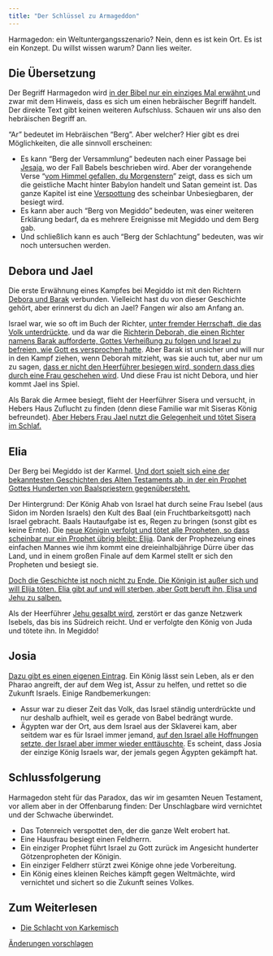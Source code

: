 ```yaml
---
title: "Der Schlüssel zu Armageddon"
---
```



Harmagedon: ein Weltuntergangsszenario? Nein, denn es ist kein Ort. Es ist ein Konzept. Du willst wissen warum? Dann lies weiter.


## Die Übersetzung

<a name="8763"></a>
Der Begriff Harmagedon wird [in der Bibel nur ein einziges Mal erwähnt ](https://www.bibleserver.com/SLT/Offenbarung16%2C16)und zwar mit dem Hinweis, dass es sich um einen hebräischer Begriff handelt. Der direkte Text gibt keinen weiteren Aufschluss. Schauen wir uns also den hebräischen Begriff an.

“Ar” bedeutet im Hebräischen “Berg”. Aber welcher? Hier gibt es drei Möglichkeiten, die alle sinnvoll erscheinen:

- Es kann “Berg der Versammlung” bedeuten nach einer Passage bei [Jesaja](https://www.bibleserver.com/SLT/Jesaja14%2C13), wo der Fall Babels beschrieben wird. Aber der vorangehende Verse “[vom Himmel gefallen, du Morgenstern](https://www.bibleserver.com/SLT/Jesaja14%2C12)” zeigt, dass es sich um die geistliche Macht hinter Babylon handelt und Satan gemeint ist. Das ganze Kapitel ist eine [Verspottung](https://www.bibleserver.com/SLT/Jesaja14%2C3-4) des scheinbar Unbesiegbaren, der besiegt wird.
- Es kann aber auch “Berg von Megiddo” bedeuten, was einer weiteren Erklärung bedarf, da es mehrere Ereignisse mit Megiddo und dem Berg gab.
- Und schließlich kann es auch “Berg der Schlachtung” bedeuten, was wir noch untersuchen werden.



## Debora und Jael

<a name="adae"></a>
Die erste Erwähnung eines Kampfes bei Megiddo ist mit den Richtern [Debora und Barak](https://www.bibleserver.com/SLT/Richter4) verbunden. Vielleicht hast du von dieser Geschichte gehört, aber erinnerst du dich an Jael? Fangen wir also am Anfang an.

Israel war, wie so oft im Buch der Richter, [unter fremder Herrschaft, die das Volk unterdrückte](https://www.bibleserver.com/SLT/Richter4%2C1-3). und da war die [Richterin Deborah, die einen Richter namens Barak aufforderte, Gottes Verheißung zu folgen und Israel zu befreien, wie Gott es versprochen hatte](https://www.bibleserver.com/SLT/Richter4%2C3-7). Aber Barak ist unsicher und will nur in den Kampf ziehen, wenn Deborah mitzieht, was sie auch tut, aber nur um zu sagen, [dass er nicht den Heerführer besiegen wird, sondern dass dies durch eine Frau geschehen wird](https://www.bibleserver.com/SLT/Richter4%2C8-9). Und diese Frau ist nicht Debora, und hier kommt Jael ins Spiel.

Als Barak die Armee besiegt, flieht der Heerführer Sisera und versucht, in Hebers Haus Zuflucht zu finden (denn diese Familie war mit Siseras König befreundet). [Aber Hebers Frau Jael nutzt die Gelegenheit und tötet Sisera im Schlaf.](https://www.bibleserver.com/SLT/Richter4%2C15-21)


## Elia

<a name="5f7a"></a>
Der Berg bei Megiddo ist der Karmel. [Und dort spielt sich eine der bekanntesten Geschichten des Alten Testaments ab, in der ein Prophet Gottes Hunderten von Baalspriestern gegenübersteht.](https://www.bibleserver.com/SLT/1.K%C3%B6nige18)

Der Hintergrund: Der König Ahab von Israel hat durch seine Frau Isebel (aus Sidon im Norden Israels) den Kult des Baal (ein Fruchtbarkeitsgott) nach Israel gebracht. Baals Hautaufgabe ist es, Regen zu bringen (sonst gibt es keine Ernte). Die [neue Königin verfolgt und tötet alle Propheten, so dass scheinbar nur ein Prophet übrig bleibt: Elija](https://www.bibleserver.com/SLT/1.K%C3%B6nige19%2C10). Dank der Prophezeiung eines einfachen Mannes wie ihm kommt eine dreieinhalbjährige Dürre über das Land, und in einem großen Finale auf dem Karmel stellt er sich den Propheten und besiegt sie.

[Doch die Geschichte ist noch nicht zu Ende. Die Königin ist außer sich und will Elija töten. Elia gibt auf und will sterben, aber Gott beruft ihn, Elisa und Jehu zu salben.](https://www.bibleserver.com/SLT/1.K%C3%B6nige19)

Als der Heerführer [Jehu gesalbt wird](https://www.bibleserver.com/SLT/2.K%C3%B6nige9), zerstört er das ganze Netzwerk Isebels, das bis ins Südreich reicht. Und er verfolgte den König von Juda und tötete ihn. In Megiddo!


## Josia

<a name="2a48"></a>
[Dazu gibt es einen eigenen Eintrag](../../../content/bowls/expl/armageddon-and-the-battle-of-karkemish). Ein König lässt sein Leben, als er den Pharao angreift, der auf dem Weg ist, Assur zu helfen, und rettet so die Zukunft Israels. Einige Randbemerkungen:

- Assur war zu dieser Zeit das Volk, das Israel ständig unterdrückte und nur deshalb aufhielt, weil es gerade von Babel bedrängt wurde.
- Ägypten war der Ort, aus dem Israel aus der Sklaverei kam, aber seitdem war es für Israel immer jemand, [auf den Israel alle Hoffnungen setzte, der Israel aber immer wieder enttäuschte](https://www.bibleserver.com/SLT/2.K%C3%B6nige18%2C21). Es scheint, dass Josia der einzige König Israels war, der jemals gegen Ägypten gekämpft hat.



## Schlussfolgerung

<a name="6c2d"></a>
Harmagedon steht für das Paradox, das wir im gesamten Neuen Testament, vor allem aber in der Offenbarung finden: Der Unschlagbare wird vernichtet und der Schwache überwindet.

- Das Totenreich verspottet den, der die ganze Welt erobert hat.
- Eine Hausfrau besiegt einen Feldherrn.
- Ein einziger Prophet führt Israel zu Gott zurück im Angesicht hunderter Götzenpropheten der Königin.
- Ein einziger Feldherr stürzt zwei Könige ohne jede Vorbereitung.
- Ein König eines kleinen Reiches kämpft gegen Weltmächte, wird vernichtet und sichert so die Zukunft seines Volkes.



## Zum Weiterlesen

<a name="ea65"></a>
- [Die Schlacht von Karkemisch](../../../content/bowls/expl/armageddon-and-the-battle-of-karkemish)




[Änderungen vorschlagen](https://github.com/revelation-today/revelation-today/blob/main/exampleSite/content/docs/content/bowls/expl/the-key-to-armageddon.de.md)
